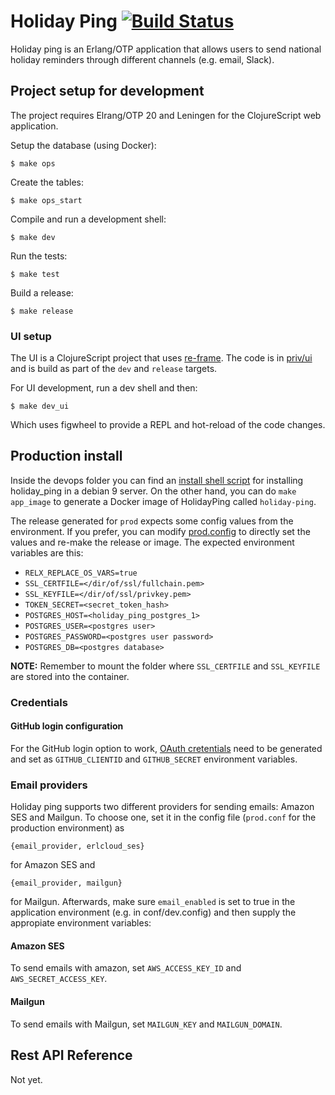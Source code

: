 # Holiday Ping [![Build Status](https://travis-ci.org/lambdaclass/holiday_ping.svg?branch=master)](https://travis-ci.org/lambdaclass/holiday_ping)

Holiday ping is an Erlang/OTP application that allows users to send national
holiday reminders through different channels (e.g. email, Slack).

## Project setup for development

The project requires Elrang/OTP 20 and Leningen for the ClojureScript web application.

Setup the database (using Docker):

    $ make ops

Create the tables:

    $ make ops_start

Compile and run a development shell:

    $ make dev

Run the tests:

    $ make test

Build a release:

    $ make release

### UI setup

The UI is a ClojureScript project that uses [re-frame](https://github.com/Day8/re-frame).
The code is in [priv/ui](https://github.com/lambdaclass/holiday_ping/tree/master/priv/ui) and is build as part of the `dev` and `release` targets.

For UI development, run a dev shell and then:

    $ make dev_ui

Which uses figwheel to provide a REPL and hot-reload of the code changes.

## Production install

Inside the devops folder you can find an [install shell script](devops/sh/install.sh) for installing holiday_ping in a debian 9 server. On the other hand, you can do `make app_image` to generate a Docker image of HolidayPing called `holiday-ping`.

The release generated for `prod` expects some config values from the environment. If you prefer, you can modify [prod.config](conf/prod.config) to directly set the values and re-make the release or image. The expected environment variables are this:

- `RELX_REPLACE_OS_VARS=true`
- `SSL_CERTFILE=</dir/of/ssl/fullchain.pem>`
- `SSL_KEYFILE=</dir/of/ssl/privkey.pem>`
- `TOKEN_SECRET=<secret_token_hash>`
- `POSTGRES_HOST=<holiday_ping_postgres_1>`
- `POSTGRES_USER=<postgres user>`
- `POSTGRES_PASSWORD=<postgres user password>`
- `POSTGRES_DB=<postgres database>`

**NOTE:** Remember to mount the folder where `SSL_CERTFILE` and `SSL_KEYFILE` are stored into the container.

### Credentials
#### GitHub login configuration

For the GitHub login option to work, [OAuth cretentials](https://github.com/settings/applications/new)
need to be generated and set as `GITHUB_CLIENTID` and `GITHUB_SECRET`
environment variables.

### Email providers
Holiday ping supports two different providers for sending emails: Amazon SES and Mailgun. To choose one, set it in the config file (`prod.conf` for the production environment) as 
```
{email_provider, erlcloud_ses}
```
for Amazon SES and
```
{email_provider, mailgun}
```
for Mailgun. Afterwards, make sure `email_enabled` is set to true in the
application environment (e.g. in conf/dev.config) and then supply the appropiate environment variables:
#### Amazon SES
To send emails with amazon, set `AWS_ACCESS_KEY_ID` and `AWS_SECRET_ACCESS_KEY`.

#### Mailgun
To send emails with Mailgun, set `MAILGUN_KEY` and `MAILGUN_DOMAIN`.

## Rest API Reference

Not yet.
